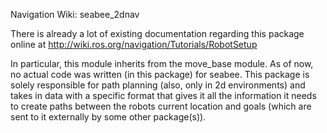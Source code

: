 
Navigation Wiki: seabee_2dnav

There is already a lot of existing documentation regarding this package online at http://wiki.ros.org/navigation/Tutorials/RobotSetup

In particular, this module inherits from the move_base module. As of now, no actual code was written (in this package) for seabee. This package is solely responsible for path planning (also, only in 2d environments) and takes in data with a specific format that gives it all the information it needs to create paths between the robots current location and goals (which are sent to it externally by some other package(s)).